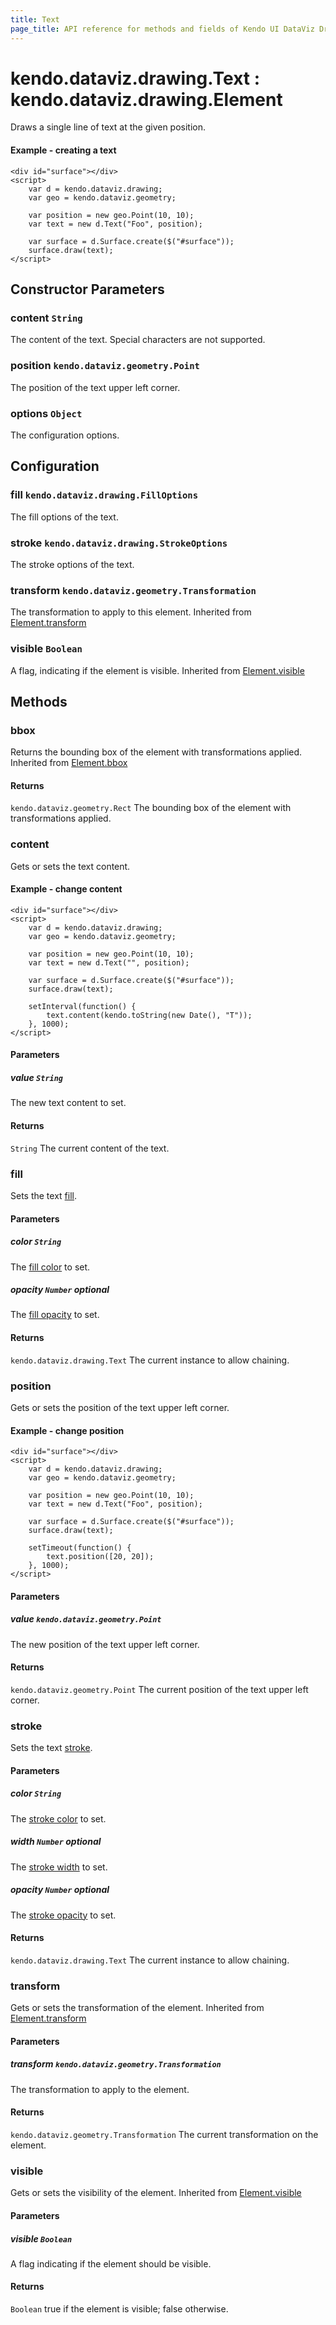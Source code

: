 ```yaml
---
title: Text
page_title: API reference for methods and fields of Kendo UI DataViz Drawing Text
---
```


# kendo.dataviz.drawing.Text : kendo.dataviz.drawing.Element
Draws a single line of text at the given position.

#### Example - creating a text
    <div id="surface"></div>
    <script>
        var d = kendo.dataviz.drawing;
        var geo = kendo.dataviz.geometry;

        var position = new geo.Point(10, 10);
        var text = new d.Text("Foo", position);

        var surface = d.Surface.create($("#surface"));
        surface.draw(text);
    </script>

## Constructor Parameters

### content `String`
The content of the text. Special characters are not supported.

### position `kendo.dataviz.geometry.Point`
The position of the text upper left corner.

### options `Object`
The configuration options.

## Configuration

### fill `kendo.dataviz.drawing.FillOptions`
The fill options of the text.

### stroke `kendo.dataviz.drawing.StrokeOptions`
The stroke options of the text.

### transform `kendo.dataviz.geometry.Transformation`
The transformation to apply to this element.
Inherited from [Element.transform](element#configuration-transform)

### visible `Boolean`
A flag, indicating if the element is visible.
Inherited from [Element.visible](element#configuration-visible)

## Methods

### bbox
Returns the bounding box of the element with transformations applied.
Inherited from [Element.bbox](element#methods-bbox)

#### Returns
`kendo.dataviz.geometry.Rect` The bounding box of the element with transformations applied.


### content
Gets or sets the text content.

#### Example - change content
    <div id="surface"></div>
    <script>
        var d = kendo.dataviz.drawing;
        var geo = kendo.dataviz.geometry;

        var position = new geo.Point(10, 10);
        var text = new d.Text("", position);

        var surface = d.Surface.create($("#surface"));
        surface.draw(text);

        setInterval(function() {
            text.content(kendo.toString(new Date(), "T"));
        }, 1000);
    </script>

#### Parameters

##### value `String`
The new text content to set.

#### Returns
`String` The current content of the text.


### fill
Sets the text [fill](#configuration-fill).

#### Parameters

##### color `String`
The [fill color](fill-options#fields-color) to set.

##### opacity `Number` *optional*
The [fill opacity](fill-options#fields-opacity) to set.

#### Returns
`kendo.dataviz.drawing.Text` The current instance to allow chaining.


### position
Gets or sets the position of the text upper left corner.

#### Example - change position
    <div id="surface"></div>
    <script>
        var d = kendo.dataviz.drawing;
        var geo = kendo.dataviz.geometry;

        var position = new geo.Point(10, 10);
        var text = new d.Text("Foo", position);

        var surface = d.Surface.create($("#surface"));
        surface.draw(text);

        setTimeout(function() {
            text.position([20, 20]);
        }, 1000);
    </script>

#### Parameters

##### value `kendo.dataviz.geometry.Point`
The new position of the text upper left corner.

#### Returns
`kendo.dataviz.geometry.Point` The current position of the text upper left corner.


### stroke
Sets the text [stroke](#configuration-stroke).

#### Parameters

##### color `String`
The [stroke color](stroke-options#fields-color) to set.

##### width `Number` *optional*
The [stroke width](stroke-options#fields-width) to set.

##### opacity `Number` *optional*
The [stroke opacity](stroke-options#fields-opacity) to set.

#### Returns
`kendo.dataviz.drawing.Text` The current instance to allow chaining.


### transform
Gets or sets the transformation of the element.
Inherited from [Element.transform](element#methods-transform)

#### Parameters

##### transform `kendo.dataviz.geometry.Transformation`
The transformation to apply to the element.

#### Returns
`kendo.dataviz.geometry.Transformation` The current transformation on the element.


### visible
Gets or sets the visibility of the element.
Inherited from [Element.visible](element#methods-visible)

#### Parameters

##### visible `Boolean`
A flag indicating if the element should be visible.

#### Returns
`Boolean` true if the element is visible; false otherwise.
